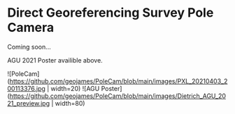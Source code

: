 # Direct Georeferencing Survey Pole Camera

Coming soon...

AGU 2021 Poster availible above.

![PoleCam](https://github.com/geojames/PoleCam/blob/main/images/PXL_20210403_200113376.jpg | width=20)
![AGU Poster](https://github.com/geojames/PoleCam/blob/main/images/Dietrich_AGU_2021_preview.jpg | width=80)

